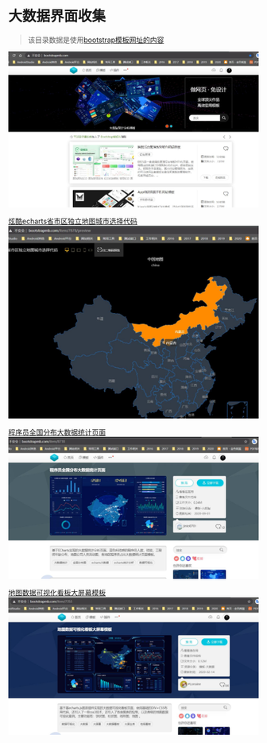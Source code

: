 # 大数据界面收集

>该目录数据是使用[bootstrap模板网址的内容][bootstrapmb]

![](README_files/1.jpg)

[炫酷echarts省市区独立地图城市选择代码][chinamap]
![](README_files/3.jpg)

[程序员全国分布大数据统计页面][devneed]
![](README_files/2.jpg)

[地图数据可视化看板大屏幕模板][equipment]
![](README_files/4.jpg)


[bootstrapmb]:http://www.bootstrapmb.com/
[chinamap]:http://www.bootstrapmb.com/item/7878/preview
[devneed]:http://www.bootstrapmb.com/item/8718
[equipment]:http://www.bootstrapmb.com/item/7355
